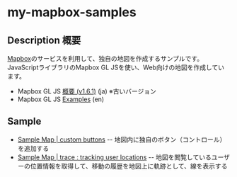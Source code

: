 # my-mapbox-samples

## Description 概要

[Mapbox](https://www.mapbox.jp/maps)のサービスを利用して、独自の地図を作成するサンプルです。
JavaScriptライブラリのMapbox GL JSを使い、Web向けの地図を作成しています。

- Mapbox GL JS [概要 (v1.6.1)](https://docs.mapbox.com/jp/mapbox-gl-js/overview/) (ja) ※古いバージョン
- Mapbox GL JS [Examples](https://docs.mapbox.com/mapbox-gl-js/example/) (en)

## Sample

- [Sample Map | custom buttons](https://pages.isnot.jp/my-mapbox-samples/sample-sample-custom-buttons.html)
-- 地図内に独自のボタン（コントロール）を追加する
- [Sample Map | trace : tracking user locations](https://pages.isnot.jp/my-mapbox-samples/sample-trace.html)
-- 地図を閲覧しているユーザーの位置情報を取得して、移動の履歴を地図上に軌跡として、線を表示する
